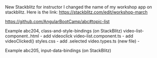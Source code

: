 New Stackblitz for instructor
I changed the name of my workshop app on stackblitz. Here is the link: 
https://stackblitz.com/edit/workshop-march

https://github.com/AngularBootCamp/abc#topic-list



Example abc204, class-and-style-bindings (on StackBlitz) 
video-list-component..html - add videoclick
video-list.component.ts - add videoClicked()
styles.css - add .selected
video.types.ts (new file) -


Example abc205, input-data-bindings (on StackBlitz)




